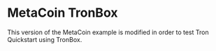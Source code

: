 # MetaCoin TronBox

This version of the MetaCoin example is modified in order to test Tron Quickstart using TronBox.

